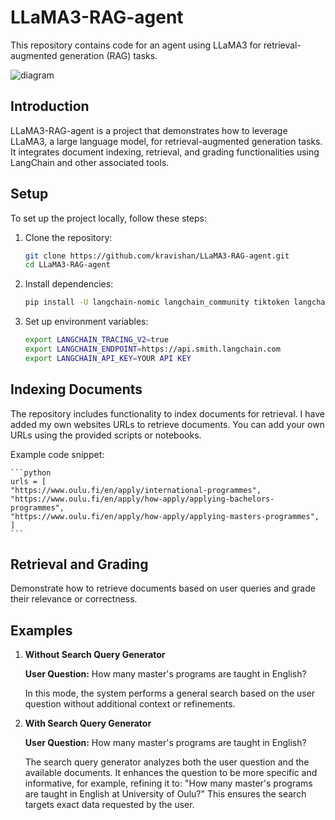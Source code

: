 # LLaMA3-RAG-agent

This repository contains code for an agent using LLaMA3 for retrieval-augmented generation (RAG) tasks.

![diagram](https://github.com/kravishan/LLaMA3-RAG-agent/assets/125926016/d30c27ff-6f56-47f9-bf46-28676c5bfab7)

## Introduction

LLaMA3-RAG-agent is a project that demonstrates how to leverage LLaMA3, a large language model, for retrieval-augmented generation tasks. It integrates document indexing, retrieval, and grading functionalities using LangChain and other associated tools.

## Setup

To set up the project locally, follow these steps:

1. Clone the repository:

   ```bash
   git clone https://github.com/kravishan/LLaMA3-RAG-agent.git
   cd LLaMA3-RAG-agent

2. Install dependencies:

    ```bash
    pip install -U langchain-nomic langchain_community tiktoken langchainhub langchain-openai chromadb langchain langgraph tavily-python nomic[local] langchain-text-splitters

3. Set up environment variables:

     ```bash
    export LANGCHAIN_TRACING_V2=true
    export LANGCHAIN_ENDPOINT=https://api.smith.langchain.com
    export LANGCHAIN_API_KEY=YOUR API KEY

## Indexing Documents

The repository includes functionality to index documents for retrieval. I have added my own websites URLs to retrieve documents. You can add your own URLs using the provided scripts or notebooks.

Example code snippet:

    ```python
    urls = [
    "https://www.oulu.fi/en/apply/international-programmes",
    "https://www.oulu.fi/en/apply/how-apply/applying-bachelors-programmes",
    "https://www.oulu.fi/en/apply/how-apply/applying-masters-programmes",
    ]
    ```

## Retrieval and Grading

Demonstrate how to retrieve documents based on user queries and grade their relevance or correctness.

## Examples

1. **Without Search Query Generator**

   **User Question:** How many master's programs are taught in English?

   In this mode, the system performs a general search based on the user question without additional context or refinements.

2. **With Search Query Generator**

   **User Question:** How many master's programs are taught in English?

   The search query generator analyzes both the user question and the available documents. It enhances the question to be more specific and informative, for example, refining it to: "How many master's programs are taught in English at University of Oulu?" This ensures the search targets exact data requested by the user.




